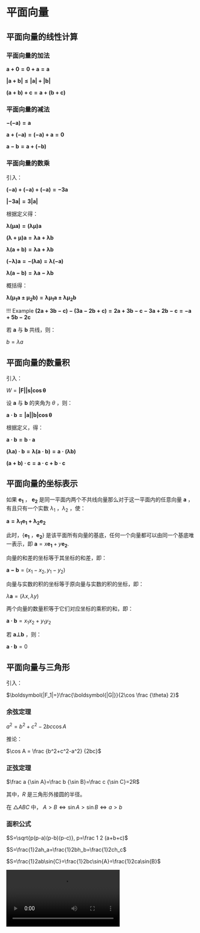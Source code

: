 # 平面向量

## 平面向量的线性计算

### 平面向量的加法

$\boldsymbol{a+0=0+a=a}$

$\boldsymbol{|a+b|≤|a|+|b|}$

$\boldsymbol{(a+b)+c=a+(b+c)}$

### 平面向量的减法

$\boldsymbol{-(-a)=a}$

$\boldsymbol{a+(-a)=(-a)+a=0}$

$\boldsymbol{a-b=a+(-b)}$

### 平面向量的数乘

引入：

$\boldsymbol{(-a)+(-a)+(-a)=-3a}$

$\boldsymbol{|-3a|=3|a|}$

根据定义得：

$\boldsymbol{\lambda(\mu a)=(\lambda \mu)a}$

$\boldsymbol{(\lambda+\mu)a=\lambda a+\lambda b}$

$\boldsymbol{\lambda(a+b)=\lambda a+\lambda b}$

$\boldsymbol{(-\lambda)a=-(\lambda a)=\lambda (-a)}$

$\boldsymbol{\lambda(a-b)=\lambda a-\lambda b}$

概括得：

$\boldsymbol{\lambda({\mu_1}a±{\mu_2}b)=\lambda {\mu_1} a±\lambda {\mu_2} b}$

!!! Example
    $\boldsymbol{(2a+3b-c)-(3a-2b+c)=2a+3b-c-3a+2b-c=-a+5b-2c}$

若 $\boldsymbol{a}$ 与 $\boldsymbol{b}$ 共线，则：

$b=\lambda a$

## 平面向量的数量积

引入：

$W=\boldsymbol{|F||s|\cos \theta}$

设 $\boldsymbol{a}$ 与 $\boldsymbol{b}$ 的夹角为 $\theta$ ，则：

$\boldsymbol{a·b=|a||b|\cos \theta}$

根据定义，得：

$\boldsymbol{a·b=b·a}$

$\boldsymbol{(\lambda a)·b=\lambda(a·b)=a·(\lambda b)}$

$\boldsymbol{(a+b)·c=a·c+b·c}$

## 平面向量的坐标表示

如果 $\boldsymbol{e_1}$ ， $\boldsymbol{e_2}$ 是同一平面内两个不共线向量那么对于这一平面内的任意向量 $\boldsymbol{a}$ ，有且只有一个实数 $\lambda_1$ ，$\lambda_2$ ，使：

$\boldsymbol{a=\lambda_1 e_1+\lambda_2 e_2}$

此时，{$\boldsymbol{e_1}$ ，$\boldsymbol{e_2}$} 是该平面所有向量的基底，任何一个向量都可以由同一个基底唯一表示，即 $\boldsymbol{a} = x\boldsymbol{e_1}+y\boldsymbol{e_2}$.

向量的和差的坐标等于其坐标的和差，即：

$\boldsymbol{a-b} = (x_1 - x_2, y_1 - y_2)$

向量与实数的积的坐标等于原向量与实数的积的坐标，即：

$\lambda \boldsymbol{a}=(\lambda x, \lambda y)$

两个向量的数量积等于它们对应坐标的乘积的和，即：

$\boldsymbol{a·b} = x_1 x_2 + y_1 y_2$

若 $\boldsymbol{a⊥b}$ ，则：

$\boldsymbol{a·b} = 0$

## 平面向量与三角形

引入：

$\boldsymbol{|F_1|=}\frac{\boldsymbol{|G|}}{2\cos \frac {\theta} 2}$

### 余弦定理

$a^2=b^2+c^2-2bc\cos A$

推论：

$\cos A = \frac {b^2+c^2-a^2} {2bc}$

### 正弦定理

$\frac a {\sin A}=\frac b {\sin B}=\frac c {\sin C}=2R$

其中，$R$ 是三角形外接圆的半径。

在 $△ABC$ 中， $A>B\Leftrightarrow\sin{A}>\sin{B}\Leftrightarrow{a>b}$

### 面积公式

$S=\sqrt{p(p-a)(p-b)(p-c)}, p=\frac 1 2 (a+b+c)$

$S=\frac{1}2ah_a=\frac{1}2bh_b=\frac{1}2ch_c$

$S=\frac{1}2ab\sin{C}=\frac{1}2bc\sin{A}=\frac{1}2ca\sin{B}$

<div>
<video controls>
      <source id="mp4" src="https://d1.xf-yun.cn/file/3hyhhyhhyh/%E9%AB%98%E8%80%83%E6%95%B0%E5%AD%A6%E6%A0%B8%E5%BF%83%E7%9F%A5%E8%AF%86%E6%96%B9%E6%B3%95%E5%BF%AB%E9%80%9F%E6%A2%B3%E7%90%86/%5BP4%5D2022%E9%AB%98%E8%80%83%E6%95%B0%E5%AD%A6%21%E3%80%90%E4%B8%8D%E7%AD%89%E5%BC%8F%2B%E5%90%91%E9%87%8F%2B%E6%95%B0%E5%88%97%E3%80%91%E6%A0%B8%E5%BF%83%E6%A2%B3%E7%90%86.%E5%B0%8F%E5%A7%9A%E8%80%81%E5%B8%88.%E6%9C%80%E5%90%8E6%E8%AF%BE%E7%AC%AC4%E8%AF%BE.mp4?Authorization=3_20220703012515_f95a012b55c5b92a18e4bde2_542c8b6deeae76cd8e4ca5fb69da5c1613d2e3ae_004_20220710012515_0000_dnld" type="video/mp4">
</videos>
</div>
